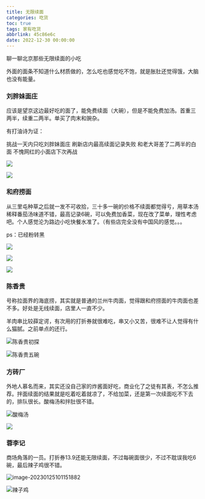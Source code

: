 ```yaml
---
title: 无限续面
categories: 吃货
toc: true
tags: 家有吃货
abbrlink: 45c86e6c
date: 2022-12-30 00:00:00
---
```


聊一聊北京那些无限续面的小吃

外面的面条不知道什么材质做的，怎么吃也感觉吃不饱，就是胀肚还觉得饿，大脑也没有能量。



### 刘胖妹面庄



应该是望京这边最好吃的面了，能免费续面（大碗），但是不能免费加汤。首重三两半，续重二两半。单买了肉末和豌杂。



有打油诗为证：

<!--more-->

挑战一天内只吃刘胖妹面庄
刷新店内最高续面记录失败
和老大哥差了二两半的白面
不愧网红的小面店下次再战



![](https://raw.githubusercontent.com/Xu-Hardy/image-host/master/image-20230125094341992.png)



![](https://raw.githubusercontent.com/Xu-Hardy/image-host/master/image-20230125094605274.png)



### 和府捞面

从三里屯种草之后就一发不可收拾，三十多一碗的价格不续面都觉得亏，用草本汤稀释番茄汤味道不错，最高记录6碗，可以免费加香菜，现在改了菜单，理性考虑吧。个人感觉沦为路边小吃快餐水准了。（有些店完全没有中国风的感觉。。。

ps：已经粉转黑

![](https://raw.githubusercontent.com/Xu-Hardy/image-host/master/image-20230125094646084.png)

![](https://raw.githubusercontent.com/Xu-Hardy/image-host/master/image-20230125094655638.png)



![](https://raw.githubusercontent.com/Xu-Hardy/image-host/master/image-20230125094712700.png)



### 陈香贵

号称拉面界的海底捞，其实就是普通的兰州牛肉面，觉得跟和府捞面的牛肉面也差不多。好处是无线续面，店里人一直不少。

羊肉串比较薛定谔，有次用的打折券就很难吃，串又小又苦，很难不让人觉得有什么猫腻。之前单点的还行。

![陈香贵初探](https://raw.githubusercontent.com/Xu-Hardy/image-host/master/image-20230125094744482.png)



![陈香贵五碗](https://raw.githubusercontent.com/Xu-Hardy/image-host/master/image-20230125094844077.png)



### 方砖厂

外地人慕名而来，其实还没自己家的炸酱面好吃，商业化了之徒有其表，不怎么推荐。拌面续面的结果就是吃着吃着就凉了，不给加菜，还是第一次续面吃不下去的，排队很长。酸梅汤和拌肚很不错。

![酸梅汤](https://raw.githubusercontent.com/Xu-Hardy/image-host/master/image-20230125095325338.png)



![](https://raw.githubusercontent.com/Xu-Hardy/image-host/master/image-20230125095346950.png)



### 蓉李记

商场角落的一员。打折券13.9还能无限续面，不过每碗面很少，不过不耽误我吃6碗，最后辣子鸡很不错。

![image-20230125101151882](https://raw.githubusercontent.com/Xu-Hardy/image-host/master/image-20230125101151882.png)

![辣子鸡](https://raw.githubusercontent.com/Xu-Hardy/image-host/master/image-20230125101129523.png)